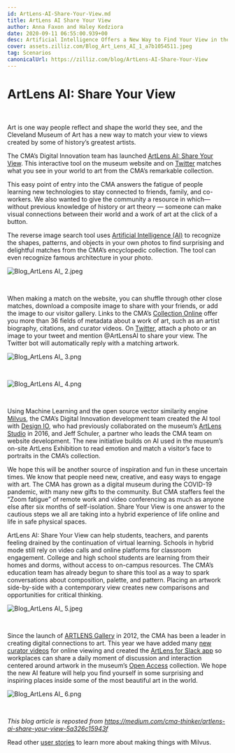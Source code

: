 ```yaml
---
id: ArtLens-AI-Share-Your-View.md
title: ArtLens AI Share Your View
author: Anna Faxon and Haley Kedziora
date: 2020-09-11 06:55:00.939+00
desc: Artificial Intelligence Offers a New Way to Find Your View in the CMA Collection
cover: assets.zilliz.com/Blog_Art_Lens_AI_1_a7b1054511.jpeg 
tag: Scenarios
canonicalUrl: https://zilliz.com/blog/ArtLens-AI-Share-Your-View
---
```

  
# ArtLens AI: Share Your View

<br/>

Art is one way people reflect and shape the world they see, and the Cleveland Museum of Art has a new way to match your view to views created by some of history’s greatest artists.

The CMA’s Digital Innovation team has launched [ArtLens AI: Share Your View](https://www.clevelandart.org/art/collection/share-your-view). This interactive tool on the museum website and on [Twitter](https://twitter.com/ArtlensAI) matches what you see in your world to art from the CMA’s remarkable collection.

This easy point of entry into the CMA answers the fatigue of people learning new technologies to stay connected to friends, family, and co-workers. We also wanted to give the community a resource in which— without previous knowledge of history or art theory — someone can make visual connections between their world and a work of art at the click of a button.

The reverse image search tool uses [Artificial Intelligence (AI)](https://en.wikipedia.org/wiki/Artificial_intelligence) to recognize the shapes, patterns, and objects in your own photos to find surprising and delightful matches from the CMA’s encyclopedic collection. The tool can even recognize famous architecture in your photo.

![Blog_ArtLens AI_ 2.jpeg](https://assets.zilliz.com/Blog_Art_Lens_AI_2_66517b5302.jpeg "ArtLens AI matches your photo with artworks from the 30,000 in the CMA’s Open Access collection. Right: [Santa Maria Della Salute #1](https://www.clevelandart.org/art/1996.221), 1910. Mortimer Menpes (British, 1860–1938). Etching; sheet: 44.7 x 28 cm. The Cleveland Museum of Art, Gift of Carole W. and Charles B. Rosenblatt, 1996.221. Image courtesy of the Cleveland Museum of Art.")


<br/>

When making a match on the website, you can shuffle through other close matches, download a composite image to share with your friends, or add the image to our visitor gallery. Links to the CMA’s [Collection Online](https://www.clevelandart.org/art/collection/search) offer you more than 36 fields of metadata about a work of art, such as an artist biography, citations, and curator videos. On [Twitter](https://twitter.com/ArtlensAI), attach a photo or an image to your tweet and mention @ArtLensAI to share your view. The Twitter bot will automatically reply with a matching artwork.

![Blog_ArtLens AI_ 3.png](https://assets.zilliz.com/Blog_Art_Lens_AI_3_b77e68aef9.png "The interface on the CMA website looks like this. Upload an image to the left box, then watch ArtLens AI find the closest match in the right box. You can shuffle through many matches. Image courtesy of the Cleveland Museum of Art.")

<br/>

![Blog_ArtLens AI_ 4.png](https://assets.zilliz.com/Blog_Art_Lens_AI_4_f5cfe6af29.png "On Twitter, attach a photo or image to your tweet and mention @ArtLensAI to share your view. The Twitter bot will automatically reply with a matching artwork from the CMA’s collection. [Egham Lock](https://www.clevelandart.org/art/1961.300). Francis Seymour Haden (British, 1818–1910). Etching; The Cleveland Museum of Art, Gift of Mrs. T. Wingate Todd from the Collection of Dr. T. Wingate Todd, 1961.300. Image courtesy of the Cleveland Museum of Art.")


<br/>

Using Machine Learning and the open source vector similarity engine [Milvus](https://milvus.io/), the CMA’s Digital Innovation development team created the AI tool with [Design IO](https://www.design-io.com/), who had previously collaborated on the museum’s [ArtLens Studio](https://www.clevelandart.org/artlens-gallery/artlens-studio) in 2016, and Jeff Schuler, a partner who leads the CMA team on website development. The new initiative builds on AI used in the museum’s on-site ArtLens Exhibition to read emotion and match a visitor’s face to portraits in the CMA’s collection.

We hope this will be another source of inspiration and fun in these uncertain times. We know that people need new, creative, and easy ways to engage with art. The CMA has grown as a digital museum during the COVID-19 pandemic, with many new gifts to the community. But CMA staffers feel the “Zoom fatigue” of remote work and video conferencing as much as anyone else after six months of self-isolation. Share Your View is one answer to the cautious steps we all are taking into a hybrid experience of life online and life in safe physical spaces.

ArtLens AI: Share Your View can help students, teachers, and parents feeling drained by the continuation of virtual learning. Schools in hybrid mode still rely on video calls and online platforms for classroom engagement. College and high school students are learning from their homes and dorms, without access to on-campus resources. The CMA’s education team has already begun to share this tool as a way to spark conversations about composition, palette, and pattern. Placing an artwork side-by-side with a contemporary view creates new comparisons and opportunities for critical thinking.

![Blog_ArtLens AI_ 5.jpeg](https://assets.zilliz.com/Blog_Art_Lens_AI_5_6fc48ea113.jpeg "Right: Homage to Goya: [In My Dream I Saw in the Sky a Face of Mystery](https://www.clevelandart.org/art/1927.344.1), 1885. Odilon Redon (French, 1840–1916), printed by Lemercier & Cie.. Lithograph on China paper laid on wove paper; image: 29.1 x 23.9 cm. The Cleveland Museum of Art, Gift of The Print Club of Cleveland, 1927.344.1. Image courtesy of the Cleveland Museum of Art.")

<br/>

Since the launch of [ARTLENS Gallery](https://www.clevelandart.org/artlens-gallery) in 2012, the CMA has been a leader in creating digital connections to art. This year we have added many [new curator videos](https://www.clevelandart.org/home-where-art-video-series) for online viewing and created the [ArtLens for Slack app](https://www.clevelandart.org/artlens-for-slack) so workplaces can share a daily moment of discussion and interaction centered around artwork in the museum’s [Open Access](https://www.clevelandart.org/open-access) collection. We hope the new AI feature will help you find yourself in some surprising and inspiring places inside some of the most beautiful art in the world.

![Blog_ArtLens AI_ 6.png](https://assets.zilliz.com/Blog_Art_Lens_AI_6_36d8922e8c.png "Right: [The Acropolis of Athens: Western Portico of the Parthenon](https://www.clevelandart.org/art/1993.34), 1882. William James Stillman (American, 1828–1901). Albumen print from gelatin dry plate negative; image: 38.2 x 36.7 cm. The Cleveland Museum of Art, John L. Severance Fund, 1993.34. Image courtesy of the Cleveland Museum of Art.")

<br/>

*This blog article is reposted from https://medium.com/cma-thinker/artlens-ai-share-your-view-5a326c15943f*

Read other [user stories](https://zilliz.com/user-stories) to learn more about making things with Milvus.



  